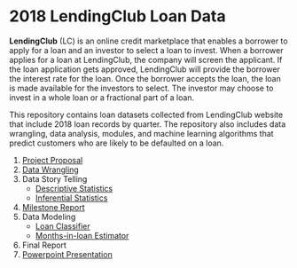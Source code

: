 # 2018 LendingClub Loan Data
**LendingClub** (LC) is an online credit marketplace that enables a borrower to apply for a loan and an investor to select a loan to invest. When a borrower applies for a loan at LendingClub, the company will screen the applicant. If the loan application gets approved, LendingClub will provide the borrower the interest rate for the loan. Once the borrower accepts the loan, the loan is made available for the investors to select. The investor may choose to invest in a whole loan or a fractional part of a loan.

This repository contains loan datasets collected from LendingClub website that include 2018 loan records by quarter. The repository also includes data wrangling, data analysis, modules, and machine learning algorithms that predict customers who are likely to be defaulted on a loan.
1. [Project Proposal](https://github.com/nphan20181/Loan-Default-Prediction/blob/master/Capstone_Project_1_Proposal.pdf)
2. [Data Wrangling](https://github.com/nphan20181/Loan-Default-Prediction/blob/master/loan_data_wrangling.ipynb)
3. Data Story Telling
   - [Descriptive Statistics](https://github.com/nphan20181/Loan-Default-Prediction/blob/master/lc_loan_data_story.ipynb)
   - [Inferential Statistics](https://github.com/nphan20181/Loan-Default-Prediction/blob/master/lc_inferential_stats.ipynb)
4. [Milestone Report](https://github.com/nphan20181/Loan-Default-Prediction/blob/master/p1_milestone_report.pdf)
5. Data Modeling
   - [Loan Classifier](https://github.com/nphan20181/Loan-Default-Prediction/blob/master/lc_random_forest_classifier.ipynb)
   - [Months-in-loan Estimator](https://github.com/nphan20181/Loan-Default-Prediction/blob/master/lc_random_forest_regressor.ipynb)
6. Final Report
7. [Powerpoint Presentation](https://github.com/nphan20181/Loan-Default-Prediction/blob/master/Phan_LC_Analysis.pdf)
